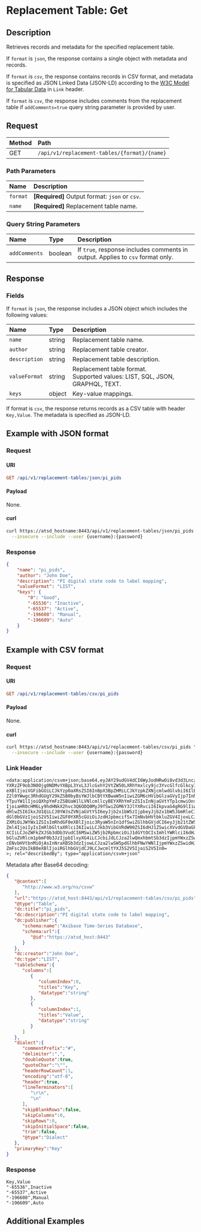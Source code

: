 # Replacement Table: Get

## Description

Retrieves records and metadata for the specified replacement table.

If `format` is `json`, the response contains a single object with metadata and records.

If `format` is `csv`, the response contains records in CSV format, and metadata is specified as JSON Linked Data (JSON-LD) according to the [W3C Model for Tabular Data](https://www.w3.org/TR/tabular-data-model/) in `Link` header.

If `format` is `csv`, the response includes comments from the replacement table if `addComments=true` query string parameter is provided by user.

## Request

| **Method** | **Path** |
|:---|:---|
| GET | `/api/v1/replacement-tables/{format}/{name}` |

### Path Parameters

| **Name** | **Description** |
|:---|:---|
| `format` | **[Required]** Output format: `json` or `csv`. |
| `name` | **[Required]** Replacement table name. |

### Query String Parameters

| **Name** | **Type** | **Description** |
|:---|:---|:---|
| `addComments` | boolean | If `true`, response includes comments in output. Applies to `csv` format only. |

## Response

### Fields

If `format` is `json`, the response includes a JSON object which includes the following values:

|**Name**|**Type**|**Description**|
|:---|:---|:---|
| `name` |string|Replacement table name.|
| `author` |string|Replacement table creator.|
| `description` |string|Replacement table description.|
| `valueFormat` |string|Replacement table format.<br>Supported values: LIST, SQL, JSON, GRAPHQL, TEXT. |
| `keys` |object|Key-value mappings.|

If format is `csv`, the response returns records as a CSV table with header `Key,Value`. The metadata is specified as JSON-LD.

## Example with JSON format

### Request

#### URI

```elm
GET /api/v1/replacement-tables/json/pi_pids
```

#### Payload

None.

#### curl

```bash
curl https://atsd_hostname:8443/api/v1/replacement-tables/json/pi_pids \
  --insecure --include --user {username}:{password}
```

### Response

```json
{
    "name": "pi_pids",
    "author": "John Doe",
    "description": "PI digital state code to label mapping",
    "valueFormat": "LIST",
    "keys": {
        "0": "Good",
        "-65536": "Inactive",
        "-65537": "Active",
        "-196608": "Manual",
        "-196609": "Auto"
    }
}

```

## Example with CSV format

### Request

#### URI

```elm
GET /api/v1/replacement-tables/csv/pi_pids
```

#### Payload

None.

#### curl

```bash
curl https://atsd_hostname:8443/api/v1/replacement-tables/csv/pi_pids \
  --insecure --include --user {username}:{password}
```

### Link Header

```csv
<data:application/csvm+json;base64,eyJAY29udGV4dCI6WyJodHRwOi8vd3d3LnczLm9yZy9ucy9jc3Z3Il0sInVybCI6Imh0dHBzOi8v
YXRzZF9ob3N0Ojg0NDMvYXBpL3YxL3JlcGxhY2VtZW50LXRhYmxlcy9jc3YvcGlfcGlkcyIsIkB0
eXBlIjoiVGFibGUiLCJkYzp0aXRsZSI6InBpX3BpZHMiLCJkYzpkZXNjcmlwdGlvbiI6IlBJIGRp
Z2l0YWwgc3RhdGUgY29kZSB0byBsYWJlbCBtYXBwaW5nIiwiZGM6cHVibGlzaGVyIjp7InNjaGVt
YTpuYW1lIjoiQXhpYmFzZSBUaW1lLVNlcmllcyBEYXRhYmFzZSIsInNjaGVtYTp1cmwiOnsiQGlk
IjoiaHR0cHM6Ly9hdHNkX2hvc3Q6ODQ0MyJ9fSwiZGM6Y3JlYXRvciI6IkpvaG4gRG9lIiwiZGM6
dHlwZSI6IkxJU1QiLCJ0YWJsZVNjaGVtYSI6eyJjb2x1bW5zIjpbeyJjb2x1bW5JbmRleCI6MCwi
dGl0bGVzIjoiS2V5IiwiZGF0YXR5cGUiOiJzdHJpbmcifSx7ImNvbHVtbkluZGV4IjoxLCJ0aXRs
ZXMiOiJWYWx1ZSIsImRhdGF0eXBlIjoic3RyaW5nIn1dfSwiZGlhbGVjdCI6eyJjb21tZW50UHJl
Zml4IjoiIyIsImRlbGltaXRlciI6IiwiLCJkb3VibGVRdW90ZSI6dHJ1ZSwicXVvdGVDaGFyIjoi
XCIiLCJoZWFkZXJSb3dDb3VudCI6MSwiZW5jb2RpbmciOiJ1dGYtOCIsImhlYWRlciI6dHJ1ZSwi
bGluZVRlcm1pbmF0b3JzIjpbIlxyXG4iLCJcbiJdLCJza2lwQmxhbmtSb3dzIjpmYWxzZSwic2tp
cENvbHVtbnMiOjAsInNraXBSb3dzIjowLCJza2lwSW5pdGlhbFNwYWNlIjpmYWxzZSwidHJpbSI6
ZmFsc2UsIkB0eXBlIjoiRGlhbGVjdCJ9LCJwcmltYXJ5S2V5IjoiS2V5In0=
>; rel="describedBy"; type="application/csvm+json"
```

Metadata after Base64 decoding:

```json
{
   "@context":[
      "http://www.w3.org/ns/csvw"
   ],
   "url":"https://atsd_host:8443/api/v1/replacement-tables/csv/pi_pids",
   "@type":"Table",
   "dc:title":"pi_pids",
   "dc:description":"PI digital state code to label mapping",
   "dc:publisher":{
      "schema:name":"Axibase Time-Series Database",
      "schema:url":{
         "@id":"https://atsd_host:8443"
      }
   },
   "dc:creator":"John Doe",
   "dc:type":"LIST",
   "tableSchema":{
      "columns":[
         {
            "columnIndex":0,
            "titles":"Key",
            "datatype":"string"
         },
         {
            "columnIndex":1,
            "titles":"Value",
            "datatype":"string"
         }
      ]
   },
   "dialect":{
      "commentPrefix":"#",
      "delimiter":",",
      "doubleQuote":true,
      "quoteChar":"\"",
      "headerRowCount":1,
      "encoding":"utf-8",
      "header":true,
      "lineTerminators":[
         "\r\n",
         "\n"
      ],
      "skipBlankRows":false,
      "skipColumns":0,
      "skipRows":0,
      "skipInitialSpace":false,
      "trim":false,
      "@type":"Dialect"
   },
   "primaryKey":"Key"
}
```

### Response

```csv
Key,Value
"-65536",Inactive
"-65537",Active
"-196608",Manual
"-196609",Auto
```

## Additional Examples
